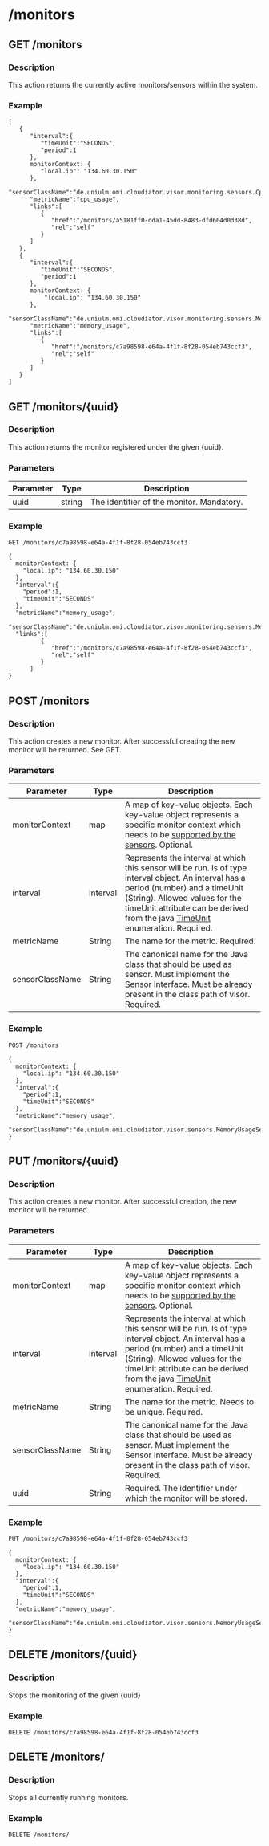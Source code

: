 # /monitors

## GET /monitors
### Description
This action returns the currently active monitors/sensors within the system.
### Example
```
[  
   {  
      "interval":{  
         "timeUnit":"SECONDS",
         "period":1
      },
      monitorContext: {
         "local.ip": "134.60.30.150"
      },
      "sensorClassName":"de.uniulm.omi.cloudiator.visor.monitoring.sensors.CpuUsageSensor",
      "metricName":"cpu_usage",
      "links":[  
         {  
            "href":"/monitors/a5181ff0-dda1-45dd-8483-dfd604d0d38d",
            "rel":"self"
         }
      ]
   },
   {  
      "interval":{  
         "timeUnit":"SECONDS",
         "period":1
      },
      monitorContext: {
          "local.ip": "134.60.30.150"
      },
      "sensorClassName":"de.uniulm.omi.cloudiator.visor.monitoring.sensors.MemoryUsageSensor",
      "metricName":"memory_usage",
      "links":[  
         {  
            "href":"/monitors/c7a98598-e64a-4f1f-8f28-054eb743ccf3",
            "rel":"self"
         }
      ]
   }
]
```
## GET /monitors/{uuid}
### Description
This action returns the monitor registered under the given {uuid}.

### Parameters
Parameter | Type    | Description
----------|-------- |-------------
uuid   | string | The identifier of the monitor. Mandatory.
### Example
```
GET /monitors/c7a98598-e64a-4f1f-8f28-054eb743ccf3
```
```
{  
  monitorContext: {
    "local.ip": "134.60.30.150"
  },
  "interval":{  
    "period":1,
    "timeUnit":"SECONDS"
  },
  "metricName":"memory_usage",
  "sensorClassName":"de.uniulm.omi.cloudiator.visor.monitoring.sensors.MemoryUsageSensor",
  "links":[  
         {  
            "href":"/monitors/c7a98598-e64a-4f1f-8f28-054eb743ccf3",
            "rel":"self"
         }
      ]
}
```
## POST /monitors
### Description
This action creates a new monitor. After successful creating the new monitor will be returned. See GET.
### Parameters
Parameter | Type    | Description
----------|-------- |-------------
monitorContext   | map | A map of key-value objects. Each key-value object represents a specific monitor context which needs to be [supported by the sensors](Sensors.md). Optional.
interval | interval | Represents the interval at which this sensor will be run. Is of type interval object. An interval has a period (number) and a timeUnit (String). Allowed values for the timeUnit attribute can be derived from the java [TimeUnit](http://docs.oracle.com/javase/8/docs/api/java/util/concurrent/TimeUnit.html) enumeration. Required.
metricName | String | The name for the metric. Required.
sensorClassName | String | The canonical name for the Java class that should be used as sensor. Must implement the Sensor Interface. Must be already present in the class path of visor. Required.
### Example
```
POST /monitors
```
```
{  
  monitorContext: {
    "local.ip": "134.60.30.150"
  },
  "interval":{  
    "period":1,
    "timeUnit":"SECONDS"
  },
  "metricName":"memory_usage",
  "sensorClassName":"de.uniulm.omi.cloudiator.visor.sensors.MemoryUsageSensor"
}
```

## PUT /monitors/{uuid}
### Description
This action creates a new monitor. After successful creation, the new monitor will be returned.

### Parameters
Parameter | Type    | Description
----------|-------- |-------------
monitorContext   | map| A map of key-value objects. Each key-value object represents a specific monitor context which needs to be [supported by the sensors](Sensors.md). Optional.
interval | interval | Represents the interval at which this sensor will be run. Is of type interval object. An interval has a period (number) and a timeUnit (String). Allowed values for the timeUnit attribute can be derived from the java [TimeUnit](http://docs.oracle.com/javase/8/docs/api/java/util/concurrent/TimeUnit.html) enumeration. Required.
metricName | String | The name for the metric. Needs to be unique. Required.
sensorClassName | String | The canonical name for the Java class that should be used as sensor. Must implement the Sensor Interface. Must be already present in the class path of visor. Required.
uuid | String | Required. The identifier under which the monitor will be stored.
### Example
```
PUT /monitors/c7a98598-e64a-4f1f-8f28-054eb743ccf3
```
```
{  
  monitorContext: {
    "local.ip": "134.60.30.150"
  },
  "interval":{  
    "period":1,
    "timeUnit":"SECONDS"
  },
  "metricName":"memory_usage",
  "sensorClassName":"de.uniulm.omi.cloudiator.visor.sensors.MemoryUsageSensor"
}
```


## DELETE /monitors/{uuid}
### Description
Stops the monitoring of the given {uuid}
### Example
```
DELETE /monitors/c7a98598-e64a-4f1f-8f28-054eb743ccf3
```

## DELETE /monitors/
### Description 
Stops all currently running monitors.
### Example
```
DELETE /monitors/
```
